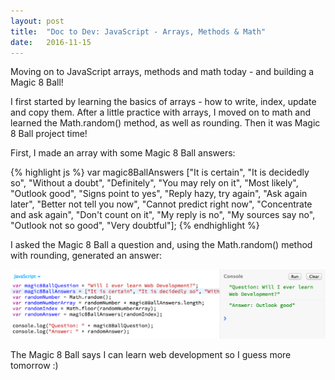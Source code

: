 ```yaml
---
layout: post
title:  "Doc to Dev: JavaScript - Arrays, Methods & Math"
date:   2016-11-15
---
```

Moving on to JavaScript arrays, methods and math today - and building a
Magic 8 Ball!

I first started by learning the basics of arrays - how to write, index, update and copy them. After a little practice with arrays, I moved on to math and learned the
Math.random() method, as well as rounding. Then it was Magic 8 Ball project time!

First, I made an array with some Magic 8 Ball answers:

{% highlight js %}
var magic8BallAnswers ["It is certain", "It is decidedly so", "Without a doubt", "Definitely", "You may rely on it", "Most likely", "Outlook good", "Signs point to yes", "Reply hazy, try again", "Ask again later", "Better not tell you now", "Cannot predict right now", "Concentrate and ask again", "Don't count on it", "My reply is no", "My sources say no", "Outlook not so good", "Very doubtful"];
{% endhighlight %}

I asked the Magic 8 Ball a question and, using the Math.random() method with rounding,
generated an answer:

![Magic 8 Ball 1](/assets/img/111516.png)

The Magic 8 Ball says I can learn web development so I guess more tomorrow :)
